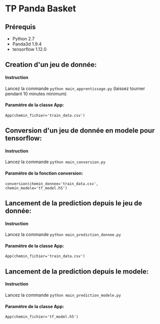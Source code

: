 # TP Panda Basket

## Prérequis
- Python 2.7
- Panda3d 1.9.4
- tensorflow 1.12.0

## Creation d'un jeu de donnée:
#### Instruction
Lancez la commande `python main_apprentissage.py` (laissez tourner pendant 10 minutes minimum)

#### Paramètre de la classe App:
`App(chemin_fichier='train_data.csv')`

## Conversion d'un jeu de donnée en modele pour tensorflow:
#### Instruction
Lancez la commande `python main_conversion.py`

#### Paramètre de la fonction conversion:
`conversion(chemin_donnee='train_data.csv', chemin_modele='tf_model.h5')`

## Lancement de la prediction depuis le jeu de donnée:
#### Instruction
Lancez la commande `python main_prediction_donnee.py`

#### Paramètre de la classe App:
`App(chemin_fichier='train_data.csv')`

## Lancement de la prediction depuis le modele:
#### Instruction
Lancez la commande `python main_prediction_modele.py`

#### Paramètre de la classe App:
`App(chemin_fichier='tf_model.h5')`
